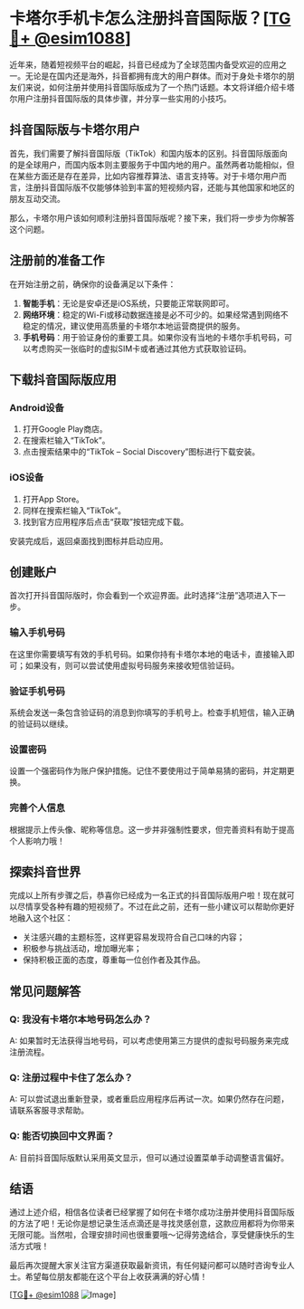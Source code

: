 # 卡塔尔手机卡怎么注册抖音国际版？[[TG💪+ @esim1088](https://t.me/s/esim1088)]

近年来，随着短视频平台的崛起，抖音已经成为了全球范围内备受欢迎的应用之一。无论是在国内还是海外，抖音都拥有庞大的用户群体。而对于身处卡塔尔的朋友们来说，如何注册并使用抖音国际版成为了一个热门话题。本文将详细介绍卡塔尔用户注册抖音国际版的具体步骤，并分享一些实用的小技巧。

## 抖音国际版与卡塔尔用户

首先，我们需要了解抖音国际版（TikTok）和国内版本的区别。抖音国际版面向的是全球用户，而国内版本则主要服务于中国内地的用户。虽然两者功能相似，但在某些方面还是存在差异，比如内容推荐算法、语言支持等。对于卡塔尔用户而言，注册抖音国际版不仅能够体验到丰富的短视频内容，还能与其他国家和地区的朋友互动交流。

那么，卡塔尔用户该如何顺利注册抖音国际版呢？接下来，我们将一步步为你解答这个问题。

## 注册前的准备工作

在开始注册之前，确保你的设备满足以下条件：

1. **智能手机**：无论是安卓还是iOS系统，只要能正常联网即可。
2. **网络环境**：稳定的Wi-Fi或移动数据连接是必不可少的。如果经常遇到网络不稳定的情况，建议使用高质量的卡塔尔本地运营商提供的服务。
3. **手机号码**：用于验证身份的重要工具。如果你没有当地的卡塔尔手机号码，可以考虑购买一张临时的虚拟SIM卡或者通过其他方式获取验证码。

## 下载抖音国际版应用

### Android设备
1. 打开Google Play商店。
2. 在搜索栏输入“TikTok”。
3. 点击搜索结果中的“TikTok – Social Discovery”图标进行下载安装。

### iOS设备
1. 打开App Store。
2. 同样在搜索栏输入“TikTok”。
3. 找到官方应用程序后点击“获取”按钮完成下载。

安装完成后，返回桌面找到图标并启动应用。

## 创建账户

首次打开抖音国际版时，你会看到一个欢迎界面。此时选择“注册”选项进入下一步。

### 输入手机号码
在这里你需要填写有效的手机号码。如果你持有卡塔尔本地的电话卡，直接输入即可；如果没有，则可以尝试使用虚拟号码服务来接收短信验证码。

### 验证手机号码
系统会发送一条包含验证码的消息到你填写的手机号上。检查手机短信，输入正确的验证码以继续。

### 设置密码
设置一个强密码作为账户保护措施。记住不要使用过于简单易猜的密码，并定期更换。

### 完善个人信息
根据提示上传头像、昵称等信息。这一步并非强制性要求，但完善资料有助于提高个人影响力哦！

## 探索抖音世界

完成以上所有步骤之后，恭喜你已经成为一名正式的抖音国际版用户啦！现在就可以尽情享受各种有趣的短视频了。不过在此之前，还有一些小建议可以帮助你更好地融入这个社区：

- 关注感兴趣的主题标签，这样更容易发现符合自己口味的内容；
- 积极参与挑战活动，增加曝光率；
- 保持积极正面的态度，尊重每一位创作者及其作品。

## 常见问题解答

### Q: 我没有卡塔尔本地号码怎么办？
A: 如果暂时无法获得当地号码，可以考虑使用第三方提供的虚拟号码服务来完成注册流程。

### Q: 注册过程中卡住了怎么办？
A: 可以尝试退出重新登录，或者重启应用程序后再试一次。如果仍然存在问题，请联系客服寻求帮助。

### Q: 能否切换回中文界面？
A: 目前抖音国际版默认采用英文显示，但可以通过设置菜单手动调整语言偏好。

## 结语

通过上述介绍，相信各位读者已经掌握了如何在卡塔尔成功注册并使用抖音国际版的方法了吧！无论你是想记录生活点滴还是寻找灵感创意，这款应用都将为你带来无限可能。当然啦，合理安排时间也很重要哦～记得劳逸结合，享受健康快乐的生活方式哦！

最后再次提醒大家关注官方渠道获取最新资讯，有任何疑问都可以随时咨询专业人士。希望每位朋友都能在这个平台上收获满满的好心情！

[[TG💪+ @esim1088](https://t.me/s/esim1088) ![Image](https://i.postimg.cc/4NQfJmqS/Snipaste-2025-05-13-00-14-12.png)]